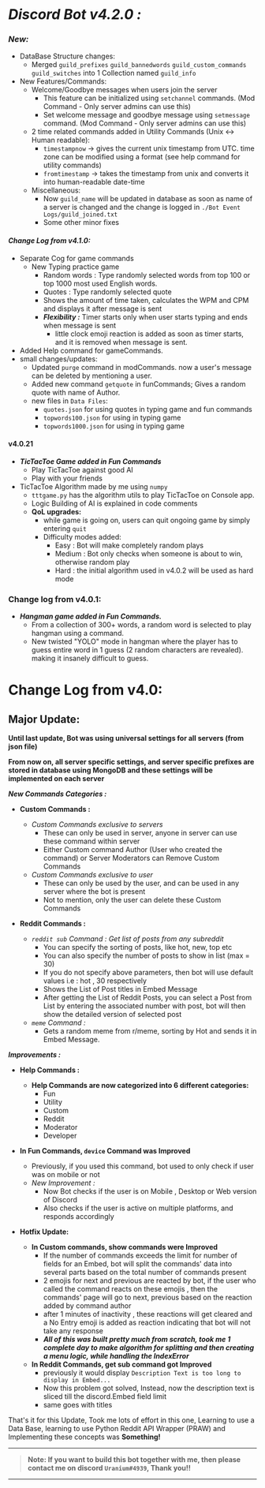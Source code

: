 # *Discord Bot v4.2.0 :*
### ***New:***
* DataBase Structure changes:
  * Merged `guild_prefixes` `guild_bannedwords` `guild_custom_commands` `guild_switches` into 1 Collection named `guild_info`
* New Features/Commands:
  * Welcome/Goodbye messages when users join the server
    * This feature can be initialized using `setchannel` commands. (Mod Command - Only server admins can use this)
    * Set welcome message and goodbye message using `setmessage` command. (Mod Command - Only server admins can use this)
  * 2 time related commands added in Utility Commands (Unix <-> Human readable):
    * `timestampnow` -> gives the current unix timestamp from UTC. time zone can be modified using a format (see help command for utility commands)
    * `fromtimestamp` -> takes the timestamp from unix and converts it into human-readable date-time
  * Miscellaneous:
    * Now `guild_name` will be updated in database as soon as name of a server is changed and the change is logged in `./Bot Event Logs/guild_joined.txt`
    * Some other minor fixes
  
#### *Change Log from v4.1.0:*
* Separate Cog for game commands
  * New Typing practice game
    * Random words : Type randomly selected words from top 100 or top 1000 most used English words.
    * Quotes : Type randomly selected quote
    * Shows the amount of time taken, calculates the WPM and CPM and displays it after message is sent
    * ***Flexibility :*** Timer starts only when user starts typing and ends when message is sent
      * little clock emoji reaction is added as soon as timer starts, and it is removed when message is sent.
* Added Help command for gameCommands.
* small changes/updates:
  * Updated `purge` command in modCommands. now a user's message can be deleted by mentioning a user.
  * Added new command `getquote` in funCommands; Gives a random quote with name of Author.
  * new files in `Data Files`:
    * `quotes.json` for using quotes in typing game and fun commands
    * `topwords100.json` for using in typing game
    * `topwords1000.json` for using in typing game
#### v4.0.21
* ***TicTacToe Game added in Fun Commands***
  * Play TicTacToe against good AI
  * Play with your friends
* TicTacToe Algorithm made by me using `numpy`
  * `tttgame.py` has the algorithm utils to play TicTacToe on Console app.
  * Logic Building of AI is explained in code comments
  * **QoL upgrades:**
    * while game is going on, users can quit ongoing game by simply entering `quit`
    * Difficulty modes added:
      * Easy : Bot will make completely random plays
      * Medium : Bot only checks when someone is about to win, otherwise random play
      * Hard : the initial algorithm used in v4.0.2 will be used as hard mode
### Change log from v4.0.1:
* ***Hangman game added in Fun Commands.***
  * From a collection of 300+ words, a random word is selected to play hangman using a command.
  * New twisted "YOLO" mode in hangman where the player has to guess entire word in 1 guess (2 random characters are revealed). making it insanely difficult to guess.

# Change Log from v4.0:
## Major Update:
 **Until last update, Bot was using universal settings for all servers (from json file)**
 
**From now on, all server specific settings, and server specific prefixes are stored in database using MongoDB
and these settings will be implemented on each server**

***New Commands Categories :***
* **Custom Commands :**
  * *Custom Commands exclusive to servers*
    * These can only be used in server, anyone in server can use these command within server
    * Either Custom command Author (User who created the command) or Server Moderators can Remove Custom Commands
  * *Custom Commands exclusive to user*
    * These can only be used by the user, and can be used in any server where the bot is present
    * Not to mention, only the user can delete these Custom Commands
  

* **Reddit Commands :**
  * *`reddit sub` Command : Get list of posts from any subreddit*
    * You can specify the sorting of posts, like hot, new, top etc
    * You can also specify the number of posts to show in list (max = 30)
    * If you do not specify above parameters, then bot will use default values i.e : hot , 30 respectively
    * Shows the List of Post titles in Embed Message
    * After getting the List of Reddit Posts, you can select a Post from List by entering the associated number with post, bot will then show the detailed version of selected post
  * *`meme` Command :*
    * Gets a random meme from r/meme, sorting by Hot and sends it in Embed Message.

    
***Improvements :***
* **Help Commands :**
  * **Help Commands are now categorized into 6 different categories:**
    * Fun
    * Utility
    * Custom
    * Reddit
    * Moderator
    * Developer


* **In Fun Commands, `device` Command was Improved**
  * Previously, if you used this command, bot used to only check if user was on mobile or not
  * *New Improvement :*
    * Now Bot checks if the user is on Mobile , Desktop or Web version of Discord
    * Also checks if the user is active on multiple platforms, and responds accordingly



* **Hotfix Update:**
  * **In Custom commands, show commands were Improved**
    * If the number of commands exceeds the limit for number of fields for an Embed, bot will split the commands' data into several parts based on the total number of commands present
    * 2 emojis for next and previous are reacted by bot, if the user who called the command reacts on these emojis , then the commands' page will go to next, previous based on the reaction added by command author
    * after 1 minutes of inactivity , these reactions will get cleared and a No Entry emoji is added as reaction indicating that bot will not take any response
    * ***All of this was built pretty much from scratch, took me 1 complete day to make algorithm for splitting and then creating a menu logic, while handling the IndexError***
  * **In Reddit Commands, get sub command got Improved**
    * previously it would display `Description Text is too long to display in Embed...` 
    * Now this problem got solved, Instead, now the description text is sliced till the discord.Embed field limit
    * same goes with titles
    

That's it for this Update, Took me lots of effort in this one, Learning to use a Data Base, learning to use Python Reddit API Wrapper (PRAW) and Implementing these concepts was **Something!**
***

>**Note: If you want to build this bot together with me, then please contact me on discord `Uranium#4939`, Thank you!!**

***